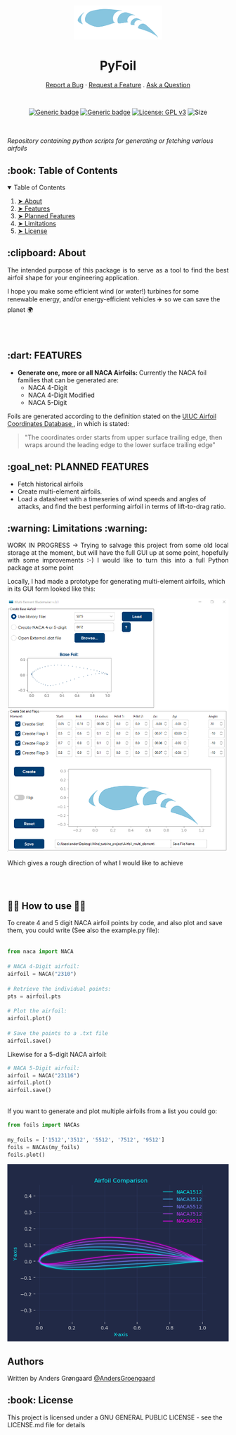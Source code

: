 

<div align="center">
 <img src="./doc/pyfoil.png" width="200">

 <h1 align="center">  PyFoil </h1>
 
  <a href="https://github.com/AndersGroengaard/pyfoil/issues/new?assignees=&labels=bug&template=01_BUG_REPORT.md&title=bug%3A+">Report a Bug</a>
  ·
  <a href="https://github.com/AndersGroengaard/pyfoil/issues/new?assignees=&labels=enhancement&template=02_FEATURE_REQUEST.md&title=feat%3A+">Request a Feature</a>
  .
  <a href="https://github.com/AndersGroengaard/pyfoil/discussions">Ask a Question</a>
</div>

<br/>


<div align="center">

[![Generic badge](https://img.shields.io/badge/Python-3.9-blue)]()
[![Generic badge](https://img.shields.io/badge/version-0.1.0_a-green)]()
[![License: GPL v3](https://img.shields.io/badge/License-GPLv3-blue.svg)](https://www.gnu.org/licenses/gpl-3.0)
![Size](https://img.shields.io/github/repo-size/AndersGroengaard/pyfoil)
 
</div>

<br /><br />
_Repository containing python scripts for generating or fetching various airfoils_

 

<!-- TABLE OF CONTENTS -->
<h2 id="table-of-contents"> :book: Table of Contents</h2>

<details open="open">
  <summary>Table of Contents</summary>
  <ol>
    <li><a href="#about"> ➤ About </a></li>
    <li><a href="#features"> ➤ Features</a></li>
    <li><a href="#planned-features"> ➤ Planned Features</a></li>
    <li><a href="#limitations"> ➤ Limitations</a></li>
    <li><a href="#license"> ➤ License</a></li>
  </ol>
</details>
 
<!-- ABOUT THE PROJECT -->
<h2 id="about"> :clipboard: About</h2>
 
<p align="justify"> 
   The intended purpose of this package is to serve as a tool to find the best airfoil shape for your engineering application.
 
   I hope you make some efficient wind (or water!) turbines for some renewable energy, and/or energy-efficient vehicles :airplane: so we can save the planet :earth_africa: 
</p>





<br/><br/>


<!-- Features -->
<h2 id="features"> :dart: FEATURES </h2>

* <b> Generate one, more or all NACA Airfoils: </b>
 Currently the NACA foil families that can be generated are:
  - NACA 4-Digit
  - NACA 4-Digit Modified
  - NACA 5-Digit 
  
Foils are generated according to the definition stated on the  <a href="https://m-selig.ae.illinois.edu/ads/coord_database.html" > UIUC Airfoil Coordinates Database </a>, in which is stated:

> "The coordinates order starts from upper surface trailing edge, then wraps around the leading edge to the lower surface trailing edge"

<!-- Features -->
<h2 id="planned-features"> :goal_net: PLANNED FEATURES </h2>

* Fetch historical airfoils
* Create multi-element airfoils.
* Load a datasheet with a timeseries of wind speeds and angles of attacks, and find the best performing airfoil in terms of lift-to-drag ratio.

<!-- Limitations -->
<h2 id="limitations"> :warning:  Limitations  :warning: </h2>
 
<p align="justify"> 
   WORK IN PROGRESS -> Trying to salvage this project from some old local storage at the moment, but will have the full GUI up at some point, hopefully with some improvements :-)
I would like to turn this into a full Python package at some point
</p>



Locally, I had made a prototype for generating multi-element airfoils, which in its GUI form looked like this:

<img src="./doc/gui.png" width="700">

Which gives a rough direction of what I would like to achieve


<br/><br/>

## :man_technologist: How to use :woman_technologist: 





To create 4 and 5 digit NACA airfoil points by code, and also plot and save them, you could write (See also the example.py file):

```python

from naca import NACA

# NACA 4-Digit airfoil:
airfoil = NACA("2310")

# Retrieve the individual points:
pts = airfoil.pts 

# Plot the airfoil:
airfoil.plot()

# Save the points to a .txt file 
airfoil.save()  
```
Likewise for a 5-digit NACA airfoil:

```python
# NACA 5-Digit airfoil:
airfoil = NACA("23116")
airfoil.plot()
airfoil.save()
 
```

If you want to generate and plot multiple airfoils from a list you could go:

```python
from foils import NACAs 
 
my_foils = ['1512','3512', '5512', '7512', '9512']
foils = NACAs(my_foils)
foils.plot()

```
<img src="./doc/multiple_foils.png" width="700">



## Authors

Written by Anders Grøngaard [@AndersGroengaard](https://github.com/AndersGroengaard)

 

<h2 id="license"> :book: License</h2>

This project is licensed under a GNU GENERAL PUBLIC LICENSE - see the LICENSE.md file for details


